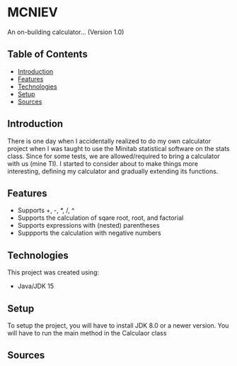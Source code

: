 # MCNIEV
An on-building calculator... (Version 1.0)

## Table of Contents
* [Introduction](#Introduction)
* [Features](#Features)
* [Technologies](#Technologies)
* [Setup](#Setup)
* [Sources](#Sources)

## Introduction
There is one day when I accidentally realized to do my own calculator project when I was taught to use the Minitab statistical software on the stats class. Since for some tests, we are allowed/required to bring a calculator with us (mine TI). I started to consider about to make things more interesting, defining my calculator and gradually extending its functions.

## Features
* Supports +, -, *, /, ^
* Supports the calculation of sqare root, root, and factorial
* Supports expressions with (nested) parentheses
* Suppports the calculation with negative numbers

## Technologies
This project was created using:
* Java/JDK 15

## Setup
To setup the project, you will have to install JDK 8.0 or a newer version. You will have to run the main method in the Calculaor class

## Sources
